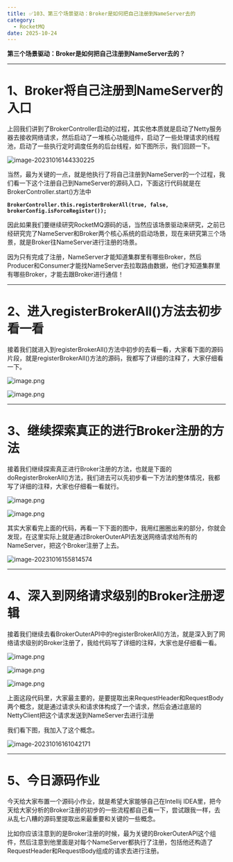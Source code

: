 ```yaml
---
title: ✅103、第三个场景驱动：Broker是如何把自己注册到NameServer去的
category:
  - RocketMQ
date: 2025-10-24
---
```



**第三个场景驱动：Broker是如何把自己注册到NameServer去的？**

---

# 1、Broker将自己注册到NameServer的入口

上回我们讲到了BrokerController启动的过程，其实他本质就是启动了Netty服务器去接收网络请求，然后启动了一堆核心功能组件，启动了一些处理请求的线程池，启动了一些执行定时调度任务的后台线程，如下图所示，我们回顾一下。

![image-20231016144330225](https://studyimages.oss-cn-beijing.aliyuncs.com/img/RocketMQ/202310/202310161443270.png)

当然，最为关键的一点，就是他执行了将自己注册到NameServer的一个过程，我们看一下这个注册自己到NameServer的源码入口，下面这行代码就是在BrokerController.start()方法中

**`BrokerController.this.registerBrokerAll(true, false, brokerConfig.isForceRegister());`**

因此如果我们要继续研究RocketMQ源码的话，当然应该场景驱动来研究，之前已经研究完了NameServer和Broker两个核心系统的启动场景，现在来研究第三个场景，就是Broker往NameServer进行注册的场景。

因为只有完成了注册，NameServer才能知道集群里有哪些Broker，然后Producer和Consumer才能找NameServer去拉取路由数据，他们才知道集群里有哪些Broker，才能去跟Broker进行通信！

---

# 2、进入registerBrokerAll()方法去初步看一看

接着我们就进入到registerBrokerAll()方法中初步的去看一看，大家看下面的源码片段，就是registerBrokerAll()方法的源码，我都写了详细的注释了，大家仔细看一下。

![image.png](https://studyimages.oss-cn-beijing.aliyuncs.com/img/RocketMQ/202310/202310161557001.png)

![image.png](https://studyimages.oss-cn-beijing.aliyuncs.com/img/RocketMQ/202310/202310161557009.png)

---

# 3、继续探索真正的进行Broker注册的方法

接着我们继续探索真正进行Broker注册的方法，也就是下面的doRegisterBrokerAll()方法，我们进去可以先初步看一下方法的整体情况，我都写了详细的注释，大家也仔细看一看就行。

![image.png](https://studyimages.oss-cn-beijing.aliyuncs.com/img/RocketMQ/202310/202310161557381.png)

![image.png](https://studyimages.oss-cn-beijing.aliyuncs.com/img/RocketMQ/202310/202310161557316.png)

其实大家看完上面的代码，再看一下下面的图中，我用红圈圈出来的部分，你就会发现，在这里实际上就是通过BrokerOuterAPI去发送网络请求给所有的NameServer，把这个Broker注册了上去。

![image-20231016155814574](https://studyimages.oss-cn-beijing.aliyuncs.com/img/RocketMQ/202310/202310161558607.png)

---

# 4、深入到网络请求级别的Broker注册逻辑

接着我们继续去看BrokerOuterAPI中的registerBrokerAll()方法，就是深入到了网络请求级别的Broker注册了，我给代码写了详细的注释，大家也是仔细看一看。

![image.png](https://studyimages.oss-cn-beijing.aliyuncs.com/img/RocketMQ/202310/202310161610394.png)

![image.png](https://studyimages.oss-cn-beijing.aliyuncs.com/img/RocketMQ/202310/202310161610487.png)

![image.png](https://studyimages.oss-cn-beijing.aliyuncs.com/img/RocketMQ/202310/202310161610591.png)

上面这段代码里，大家最主要的，是要提取出来RequestHeader和RequestBody两个概念，就是通过请求头和请求体构成了一个请求，然后会通过底层的NettyClient把这个请求发送到NameServer去进行注册

我们看下图，我加入了这个概念。

![image-20231016161042171](https://studyimages.oss-cn-beijing.aliyuncs.com/img/RocketMQ/202310/202310161610205.png)

---

# 5、今日源码作业

今天给大家布置一个源码小作业，就是希望大家能够自己在Intellij IDEA里，把今天给大家分析的Broker注册的初步的一些流程都自己看一下，尝试跟我一样，去从乱七八糟的源码里提取出来最重要和关键的一些概念。

比如你应该注意到的是Broker注册的时候，最为关键的BrokerOuterAPI这个组件，然后注意到他里面是对每个NameServer都执行了注册，包括他还构造了RequestHeader和RequestBody组成的请求去进行注册。